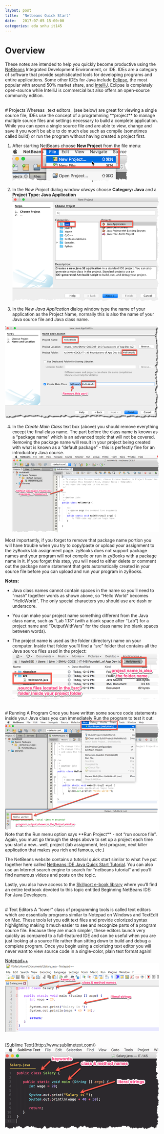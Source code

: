 ```yaml
---
layout: post
title:  "Netbeans Quick Start"
date:   2017-07-05 15:00:00
categories: edu snhu it145
---
```

# Overview
These notes are intended to help you quickly become productive using the [NetBeans](https://netbeans.org/features/java/) Integrated Development Environment, or IDE. IDEs are a category of software that provide sophisticated tools for developing programs and entire applications. Some other IDEs for Java include [Eclipse](https://projects.eclipse.org/projects/eclipse.jdt), the most popular with around 50% market share, and [IntelliJ](https://www.jetbrains.com/idea/). Eclipse is completely open-source while IntelliJ is commercial but also offers an open-source community edition.

<br/>
# Projects
Whereas _text editors_ (see below) are great for viewing a single source file, IDEs use the concept of a programming **project** to manage multiple source files and settings necessary to build a complete application. While you can open a single source file and are able to view, change and save it you won’t be able to do much else such as compile (sometimes called build) or run the program without having created a project first.

1. After starting NetBeans choose **New Project** from the file menu:<br/><img src="/img/it145-netbeans-new-project.png">

2. In the _New Project_ dialog window _always_ choose **Category: Java** and a **Project Type: Java Application**<br/><img src="/img/it145-netbeans-choose-project-type.png">

3. In the _New Java Application_ dialog window type the name of your application as the Project Name, normally this is also the name of your Java source file and Java class name.<br/>
<img src="/img/it145-netbeans-new-java-app.png">

4. In the _Create Main Class_ text box (above) you should remove everything except the final class name. The part before the class name is known as a “package name” which is an advanced topic that will not be covered. Removing the package name will result in your project being created with what is known as a “default package” - this is perfectly fine for an introductory Java course.<br/><img src="/img/it145-netneans-default-package.png">

Most importantly, if you forget to remove that package name portion you will have trouble when you try to copy/paste or upload your assignment to the zyBooks lab assignment page. zyBooks does not support package names and your program will not compile or run in zyBooks with a package name in it. If you forget this step, you will need to either delete or comment out the package name statement that gets automatically created in your source file before you can upload and run your program in zyBooks.

**Notes:**<br/>
- Java class names cannot contain spaces in the name so you’ll need to “mash” together words as shown above, so "Hello World" becomes "HelloWorld". The only special characters you should use are dash or underscore.

- You can make your project name something different from the Java class name, such as “Lab 1.13” (with a blank space after “Lab”) for a project name and “OutputWithVars” for the class name (no blank spaces between words).

- The project name is used as the folder (directory) name on your computer. Inside that folder you’ll find a “src” folder that contains all the Java source files used in the project:<br/><img src="/img/it145-netBeans-project-source.png">

<br/>
# Running A Program
Once you have written some source code statements inside your Java class you can immediately Run the program to test it out:<br/><img src="/img/it145-netbeans-run-program.png">
Note that the Run menu option says **Run Project** - not “run source file”. Again, you must go through the steps above to set up a project each time you start a new…well, project (lab assignment, test program, next killer application that makes you rich and famous, etc.)

The NetBeans website contains a tutorial quick start similar to what I’ve put together here called [Netbeans IDE Java Quick Start Tutorial](https://netbeans.org/kb/docs/java/quickstart.html). You can also use an Internet search engine to search for “netbeans tutorial” and you’ll find numerous videos and posts on the topic.

Lastly, you also have access to the [Skillport e-book library](https://snhu.skillport.com/skillportfe/login.action) where you’ll find an entire textbook devoted to this topic entitled Beginning NetBeans IDE: For Java Developers.

<br/>
# Text Editors
A “lower” class of programming tools is called text editors which are essentially programs similar to Notepad on Windows and TextEdit on Mac. These tools let you edit text files and provide colorized syntax highlighting making it much easier to see and recognize parts of a program source file. Because they are much simpler, these editors launch very quickly as compared to a full-featured IDE and can be useful when you are just looking at a source file rather than sitting down to build and debug a complete program. Once you begin using a colorizing text editor you will never want to view source code in a single-color, plain text format again!

[Notepad++](https://notepad-plus-plus.org/download/)<br/><img src="/img/it145-notepad++.png">

<br/>
[Sublime Text](http://www.sublimetext.com/)<br/><img src="/img/it145-sublime-text.png">
